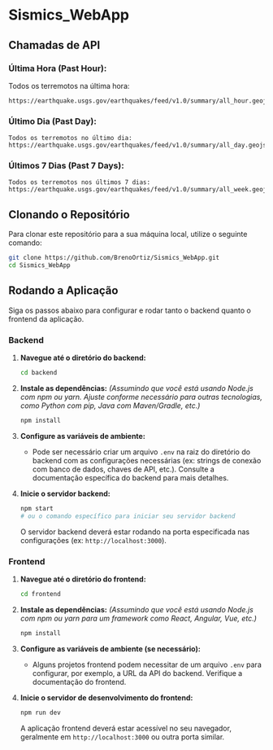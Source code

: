 # Sismics_WebApp

## Chamadas de API

### Última Hora (Past Hour):

Todos os terremotos na última hora: 
```GET
https://earthquake.usgs.gov/earthquakes/feed/v1.0/summary/all_hour.geojson
```
### Último Dia (Past Day):
```GET
Todos os terremotos no último dia: https://earthquake.usgs.gov/earthquakes/feed/v1.0/summary/all_day.geojson
```
### Últimos 7 Dias (Past 7 Days):
```GET
Todos os terremotos nos últimos 7 dias: https://earthquake.usgs.gov/earthquakes/feed/v1.0/summary/all_week.geojson
```
## Clonando o Repositório

Para clonar este repositório para a sua máquina local, utilize o seguinte comando:

```bash
git clone https://github.com/BrenoOrtiz/Sismics_WebApp.git
cd Sismics_WebApp
```

## Rodando a Aplicação

Siga os passos abaixo para configurar e rodar tanto o backend quanto o frontend da aplicação.

### Backend

1.  **Navegue até o diretório do backend:**

    ```bash
    cd backend
    ```

2.  **Instale as dependências:**
    _(Assumindo que você está usando Node.js com npm ou yarn. Ajuste conforme necessário para outras tecnologias, como Python com pip, Java com Maven/Gradle, etc.)_

    ```bash
    npm install
    ```

3.  **Configure as variáveis de ambiente:**

    -   Pode ser necessário criar um arquivo `.env` na raiz do diretório do backend com as configurações necessárias (ex: strings de conexão com banco de dados, chaves de API, etc.). Consulte a documentação específica do backend para mais detalhes.

4.  **Inicie o servidor backend:**
    ```bash
    npm start
    # ou o comando específico para iniciar seu servidor backend
    ```
    O servidor backend deverá estar rodando na porta especificada nas configurações (ex: `http://localhost:3000`).

### Frontend

1.  **Navegue até o diretório do frontend:**

    ```bash
    cd frontend
    ```

2.  **Instale as dependências:**
    _(Assumindo que você está usando Node.js com npm ou yarn para um framework como React, Angular, Vue, etc.)_

    ```bash
    npm install
    ```

3.  **Configure as variáveis de ambiente (se necessário):**

    -   Alguns projetos frontend podem necessitar de um arquivo `.env` para configurar, por exemplo, a URL da API do backend. Verifique a documentação do frontend.

4.  **Inicie o servidor de desenvolvimento do frontend:**
    ```bash
    npm run dev
    ```
    A aplicação frontend deverá estar acessível no seu navegador, geralmente em `http://localhost:3000` ou outra porta similar.

